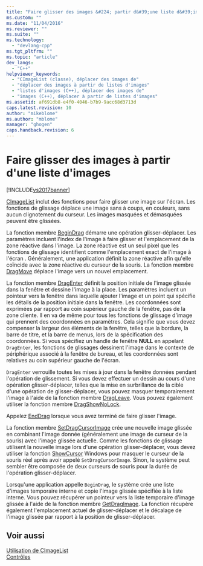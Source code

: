 ```yaml
---
title: "Faire glisser des images &#224; partir d&#39;une liste d&#39;images | Microsoft Docs"
ms.custom: ""
ms.date: "11/04/2016"
ms.reviewer: ""
ms.suite: ""
ms.technology: 
  - "devlang-cpp"
ms.tgt_pltfrm: ""
ms.topic: "article"
dev_langs: 
  - "C++"
helpviewer_keywords: 
  - "CImageList (classe), déplacer des images de"
  - "déplacer des images à partir de listes d'images"
  - "listes d'images (C++), déplacer des images de"
  - "images (C++), déplacer à partir de listes d'images"
ms.assetid: af691db8-e4f0-4046-b7b9-9acc68d3713d
caps.latest.revision: 10
author: "mikeblome"
ms.author: "mblome"
manager: "ghogen"
caps.handback.revision: 6
---
```

# Faire glisser des images &#224; partir d&#39;une liste d&#39;images
[!INCLUDE[vs2017banner](../assembler/inline/includes/vs2017banner.md)]

[CImageList](../mfc/reference/cimagelist-class.md) inclut des fonctions pour faire glisser une image sur l'écran.  Les fonctions de glissage déplace une image sans à coups, en couleurs, sans aucun clignotement du curseur.  Les images masquées et démasquées peuvent être glissées.  
  
 La fonction membre [BeginDrag](../Topic/CImageList::BeginDrag.md) démarre une opération glisser\-déplacer.  Les paramètres incluent l'index de l'image à faire glisser et l'emplacement de la zone réactive dans l'image.  La zone réactive est un seul pixel que les fonctions de glissage identifient comme l'emplacement exact de l'image à l'écran .  Généralement, une application définit la zone réactive afin qu'elle coïncide avec la zone réactive du curseur de la souris.  La fonction membre [DragMove](../Topic/CImageList::DragMove.md) déplace l'image vers un nouvel emplacement.  
  
 La fonction membre [DragEnter](../Topic/CImageList::DragEnter.md) définit la position initiale de l'image glissée dans la fenêtre et dessine l'image à la place.  Les paramètres incluent un pointeur vers la fenêtre dans laquelle ajouter l'image et un point qui spécifie les détails de la position initiale dans la fenêtre.  Les coordonnées sont exprimées par rapport au coin supérieur gauche de la fenêtre, pas de la zone cliente.  Il en va de même pour tous les fonctions de glissage d'image qui prennent des coordonnées en paramètres.  Cela signifie que vous devez compenser la largeur des éléments de la fenêtre, telles que la bordure, la barre de titre, et la barre de menus, lors de la spécification des coordonnées.  Si vous spécifiez un handle de fenêtre **NULL** en appelant `DragEnter`, les fonctions de glissages dessinent l'image dans le contexte de périphérique associé à la fenêtre de bureau, et les coordonnées sont relatives au coin supérieur gauche de l'écran.  
  
 `DragEnter` verrouille toutes les mises à jour dans la fenêtre données pendant l'opération de glissement.  Si vous devez effectuer un dessin au cours d'une opération glisser\-déplacer, telles que la mise en surbrillance de la cible d'une opération de glisser\-déplacer, vous pouvez masquer temporairement l'image à l'aide de la fonction membre [DragLeave](../Topic/CImageList::DragLeave.md).  Vous pouvez également utiliser la fonction membre [DragShowNoLock](../Topic/CImageList::DragShowNolock.md).  
  
 Appelez [EndDrag](../Topic/CImageList::EndDrag.md) lorsque vous avez terminé de faire glisser l'image.  
  
 La fonction membre [SetDragCursorImage](../Topic/CImageList::SetDragCursorImage.md) crée une nouvelle image glissée en combinant l'image donnée \(généralement une image de curseur de la souris\) avec l'image glissée actuelle.  Comme les fonctions de glissage utilisent la nouvelle image lors d'une opération glisser\-déplacer, vous devez utiliser la fonction [ShowCursor](http://msdn.microsoft.com/library/windows/desktop/ms648396) Windows pour masquer le curseur de la souris réel après avoir appelé `SetDragCursorImage`.  Sinon, le système peut sembler être composée de deux curseurs de souris pour la durée de l'opération glisser\-déplacer.  
  
 Lorsqu'une application appelle `BeginDrag`, le système crée une liste d'images temporaire interne et copie l'image glissée spécifiée à la liste interne.  Vous pouvez récupérer un pointeur vers la liste temporaire d'image glissée à l'aide de la fonction membre [GetDragImage](../Topic/CImageList::GetDragImage.md).  La fonction récupère également l'emplacement actuel de glisser\-déplacer et le décalage de l'image glissée par rapport à la position de glisser\-déplacer.  
  
## Voir aussi  
 [Utilisation de CImageList](../mfc/using-cimagelist.md)   
 [Contrôles](../mfc/controls-mfc.md)